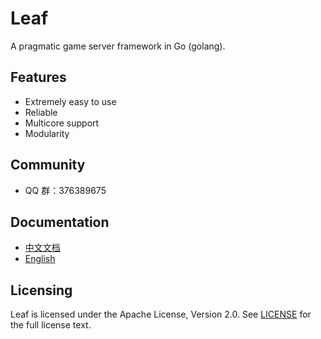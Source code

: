 Leaf
====
A pragmatic game server framework in Go (golang).

Features
---------

* Extremely easy to use
* Reliable
* Multicore support
* Modularity

Community
---------

* QQ 群：376389675

Documentation
---------

* [中文文档](https://github.com/davy66666/poker-go/src/github.com/name5566/leaf/blob/master/TUTORIAL_ZH.md)
* [English](https://github.com/davy66666/poker-go/src/github.com/name5566/leaf/blob/master/TUTORIAL_EN.md)

Licensing
---------

Leaf is licensed under the Apache License, Version 2.0. See [LICENSE](https://github.com/davy66666/poker-go/src/github.com/name5566/leaf/blob/master/LICENSE) for the full license text.
